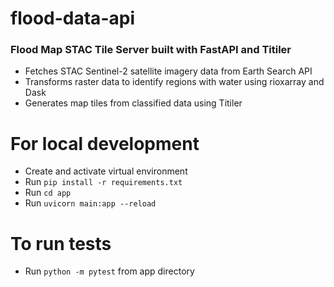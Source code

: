 # flood-data-api

### Flood Map STAC Tile Server built with FastAPI and Titiler

- Fetches STAC Sentinel-2 satellite imagery data from Earth Search API
- Transforms raster data to identify regions with water using rioxarray and Dask
- Generates map tiles from classified data using Titiler

# For local development
- Create and activate virtual environment
- Run `pip install -r requirements.txt`
- Run `cd app`
- Run `uvicorn main:app --reload`

# To run tests
- Run `python -m pytest` from app directory
